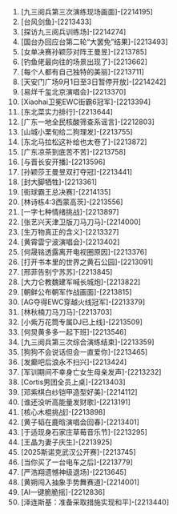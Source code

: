 
1. [九三阅兵第三次演练现场画面]-[2214195]
1. [台风剑鱼]-[2213433]
1. [探访九三阅兵训练场]-[2214274]
1. [国台办回应台第二轮“大罢免”结果]-[2213493]
1. [女单决赛孙颖莎对阵王曼昱]-[2213785]
1. [钓鱼佬最向往的场景出现了]-[2213662]
1. [每个人都有自己独特的美丽]-[2213711]
1. [天安门广场9月1日至3日暂停开放]-[2214242]
1. [易烊千玺北京演唱会]-[2213370]
1. [Xiaohai卫冕EWC街霸6冠军]-[2213394]
1. [东北菜实力排行]-[2213644]
1. [广东一地全民核酸筛查系谣言]-[2212803]
1. [山城小栗旬给二狗理发]-[2213755]
1. [东北马拉松这补给也太卷了]-[2213872]
1. [广东凉茶到底苦不苦]-[2213758]
1. [与晋长安开播]-[2213596]
1. [孙颖莎王曼昱双打夺冠]-[2213441]
1. [封大脚牺牲]-[2213361]
1. [街球霸王总决赛]-[2214135]
1. [林诗栋4:3西蒙高茨]-[2213556]
1. [一字七种情绪挑战]-[2213897]
1. [张艺兴天津卫版刀马刀马]-[2214000]
1. [生万物真正的含义]-[2213327]
1. [黄霄雲宁波演唱会]-[2213402]
1. [何晟铭透露离开电视圈原因]-[2213376]
1. [打开书本里的世界之黄石公园]-[2213091]
1. [邢菲告别宁苏苏]-[2213845]
1. [大力仑教魏建军喊长城炮]-[2213822]
1. [朝鲜公布朝军作战画面]-[2213815]
1. [AG夺得EWC穿越火线冠军]-[2213379]
1. [林秋楠刀马刀马]-[2213703]
1. [小紫万花筒专属DJ已上线]-[2213509]
1. [何炅黄多多一起下班]-[2213546]
1. [九三阅兵第三次综合演练结束]-[2213359]
1. [狗狗不会说话但会一直爱你]-[2213465]
1. [发癫吧后浪永不扫兴]-[2213424]
1. [军训期间不幸身亡女生母亲发声]-[2213232]
1. [Cortis男团全员上桌]-[2213403]
1. [邓紫棋白纱铠甲造型好美]-[2214112]
1. [谁还没听高能量发财歌]-[2213191]
1. [核心木棍挑战]-[2213898]
1. [黄子韬在鹿晗演唱会回春]-[2213401]
1. [于适现身石家庄草莓音乐节]-[2213295]
1. [王晶为妻子庆生]-[2213925]
1. [2025斯诺克武汉公开赛]-[2213745]
1. [当你买了一台电车之后]-[2213779]
1. [严浩翔遗憾神级退场]-[2213645]
1. [黄朔闯入抽象手势舞赛道]-[2214001]
1. [AI一键脆脆摇]-[2212836]
1. [泽连斯基：准备采取措施实现和平]-[2213440]